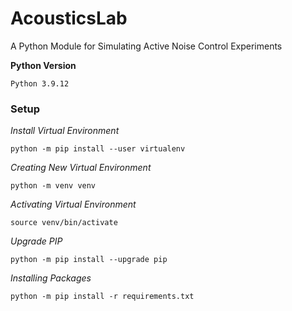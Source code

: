 # AcousticsLab
A Python Module for Simulating Active Noise Control Experiments


**Python Version**
```
Python 3.9.12
```

### Setup

*Install Virtual Environment*
```console
python -m pip install --user virtualenv
```

*Creating New Virtual Environment*
```console
python -m venv venv
```

*Activating Virtual Environment*
```console
source venv/bin/activate
```

*Upgrade PIP*
```console
python -m pip install --upgrade pip
```

*Installing Packages*
```console
python -m pip install -r requirements.txt
